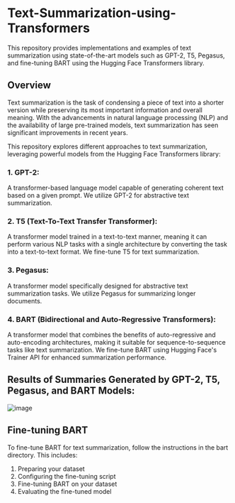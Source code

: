 # Text-Summarization-using-Transformers

This repository provides implementations and examples of text summarization using state-of-the-art models such as GPT-2, T5, Pegasus, and fine-tuning BART using the Hugging Face Transformers library.

## Overview
Text summarization is the task of condensing a piece of text into a shorter version while preserving its most important information and overall meaning. With the advancements in natural language processing (NLP) and the availability of large pre-trained models, text summarization has seen significant improvements in recent years.

This repository explores different approaches to text summarization, leveraging powerful models from the Hugging Face Transformers library:

### 1. GPT-2: 
A transformer-based language model capable of generating coherent text based on a given prompt. We utilize GPT-2 for abstractive text summarization.
### 2. T5 (Text-To-Text Transfer Transformer): 
A transformer model trained in a text-to-text manner, meaning it can perform various NLP tasks with a single architecture by converting the task into a text-to-text format. We fine-tune T5 for text summarization.
### 3. Pegasus: 
A transformer model specifically designed for abstractive text summarization tasks. We utilize Pegasus for summarizing longer documents.
### 4. BART (Bidirectional and Auto-Regressive Transformers): 
A transformer model that combines the benefits of auto-regressive and auto-encoding architectures, making it suitable for sequence-to-sequence tasks like text summarization. We fine-tune BART using Hugging Face's Trainer API for enhanced summarization performance.

## Results of Summaries Generated by GPT-2, T5, Pegasus, and BART Models:

![image](https://github.com/muhammadmehdi89/Text-Summarization-using-Transformers/assets/142395586/4163966a-4a9b-4a45-86b7-dcf2ebbcb823)


## Fine-tuning BART
To fine-tune BART for text summarization, follow the instructions in the bart directory. This includes:

1. Preparing your dataset
2. Configuring the fine-tuning script
3. Fine-tuning BART on your dataset
4. Evaluating the fine-tuned model
